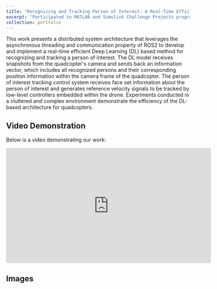 ```yaml
---
title: "Recognizing and Tracking Person of Interest: A Real-Time Efficient Deep Learning based Method for Quadcopters"
excerpt: "Participated in MATLAB and Simulink Challenge Projects program. Extended to a conference paper. <br/><img src='/images/drone2.jpg' width='1000px' height='auto'>"
collection: portfolio
---
```


This work presents a distributed system architecture that leverages the asynchronous threading and communication property of ROS2 to develop and implement a real-time efficient Deep Learning (DL) based method for recognizing and tracking a person of interest. The DL model receives snapshots from the quadcopter's camera and sends back an information vector, which includes all recognized persons and their corresponding position information within the camera frame of the quadcopter. The person of interest tracking control system receives face set information about the person of interest and generates reference velocity signals to be tracked by low-level controllers embedded within the drone. Experiments conducted in a cluttered and complex environment demonstrate the efficiency of the DL-based architecture for quadcopters.


## Video Demonstration

Below is a video demonstrating our work:

<iframe width="560" height="315" src="https://www.youtube.com/embed/i7bYXnRy8Vc" frameborder="0" allow="accelerometer; autoplay; encrypted-media; gyroscope; picture-in-picture" allowfullscreen></iframe>


## Images

